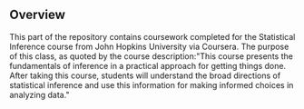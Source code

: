 Overview
--------

This part of the repository contains coursework completed for the Statistical Inference course from John Hopkins University via Coursera. The purpose of this class, as quoted by the course description:"This course presents the fundamentals of inference in a practical approach for getting things done. After taking this course, students will understand the broad directions of statistical inference and use this information for making informed choices in analyzing data."

